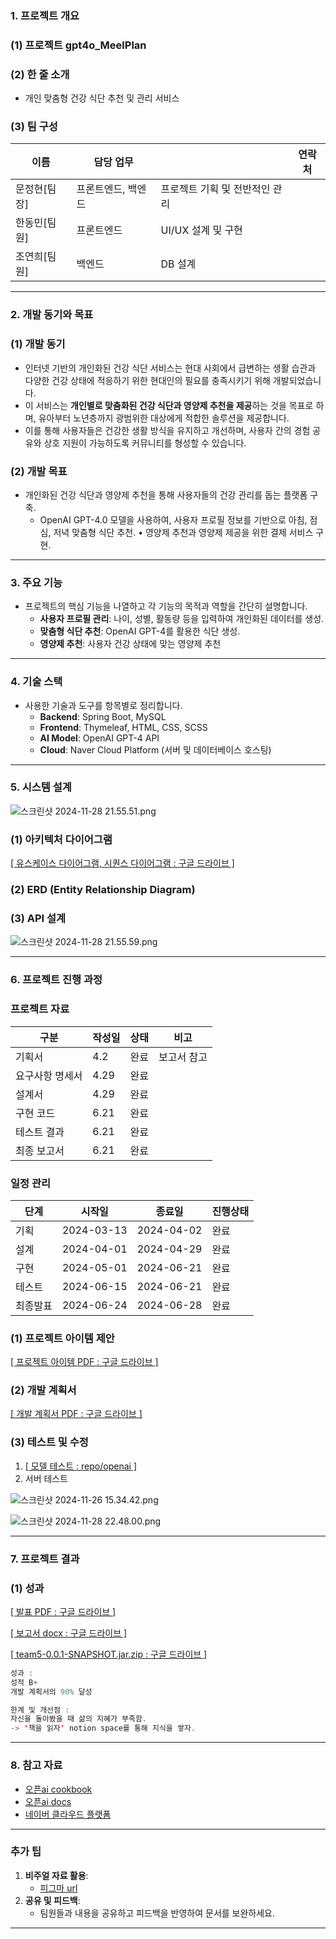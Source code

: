 ### **1. 프로젝트 개요**

### (1) **프로젝트 gpt4o_MeelPlan**

### (2) **한 줄 소개**

- 개인 맞춤형 건강 식단 추천 및 관리 서비스

### (3) **팀 구성**

| 이름 | 담당 업무 |  | 연락처 |
| --- | --- | --- | --- |
| 문정현[팀장] | 프론트엔드, 백엔드 | 프로젝트 기획 및 전반적인 관리 |  |
| 한동민[팀원] | 프론트엔드 | UI/UX 설계 및 구현 |  |
| 조연희[팀원] | 백엔드 | DB 설계 |  |

---

### **2. 개발 동기와 목표**

### (1) **개발 동기**

- 인터넷 기반의 개인화된 건강 식단 서비스는 현대 사회에서 급변하는 생활 습관과 다양한 건강 상태에 적응하기 위한 현대인의 필요를 충족시키기 위해 개발되었습니다.
- 이 서비스는 **개인별로 맞춤화된 건강 식단과 영양제 추천을 제공**하는 것을 목표로 하며, 유아부터 노년층까지 광범위한 대상에게 적합한 솔루션을 제공합니다.
- 이를 통해 사용자들은 건강한 생활 방식을 유지하고 개선하며, 사용자 간의 경험 공유와 상호 지원이 가능하도록 커뮤니티를 형성할 수 있습니다.

### (2) **개발 목표**

- 개인화된 건강 식단과 영양제 추천을 통해 사용자들의 건강 관리를 돕는 플랫폼 구축.
    - OpenAI GPT-4.0 모델을 사용하여, 사용자 프로필 정보를 기반으로 아침, 점심, 저녁 맞춤형 식단 추천.
    • 영양제 추천과 영양제 제공을 위한 결제 서비스 구현.

---

### **3. 주요 기능**

- 프로젝트의 핵심 기능을 나열하고 각 기능의 목적과 역할을 간단히 설명합니다.
    - **사용자 프로필 관리**: 나이, 성별, 활동량 등을 입력하여 개인화된 데이터를 생성.
    - **맞춤형 식단 추천**: OpenAI GPT-4를 활용한 식단 생성.
    - **영양제 추천**: 사용자 건강 상태에 맞는 영양제 추천

---

### **4. 기술 스택**

- 사용한 기술과 도구를 항목별로 정리합니다.
    - **Backend**: Spring Boot, MySQL
    - **Frontend**: Thymeleaf, HTML, CSS, SCSS
    - **AI Model**: OpenAI GPT-4 API
    - **Cloud**: Naver Cloud Platform (서버 및 데이터베이스 호스팅)

---

### **5. 시스템 설계**

![스크린샷 2024-11-28 21.55.51.png](https://prod-files-secure.s3.us-west-2.amazonaws.com/62fb3493-e2b2-4aa2-8bdb-1d84e0715988/1f241c7d-901e-4f69-a4cd-09d812bd5466/%E1%84%89%E1%85%B3%E1%84%8F%E1%85%B3%E1%84%85%E1%85%B5%E1%86%AB%E1%84%89%E1%85%A3%E1%86%BA_2024-11-28_21.55.51.png)

### (1) **아키텍처 다이어그램**

[[ 유스케이스 다이어그램, 시퀀스 다이어그램 : 구글 드라이브 ]](https://drive.google.com/drive/folders/1grnJnsOIPZPQTHHkRxLKA8CMeJpULECV?usp=drive_link)

### (2) **ERD (Entity Relationship Diagram)**

### (3) **API 설계**

![스크린샷 2024-11-28 21.55.59.png](https://prod-files-secure.s3.us-west-2.amazonaws.com/62fb3493-e2b2-4aa2-8bdb-1d84e0715988/976bd472-19e5-4e9e-95a7-06a57be23ab0/%E1%84%89%E1%85%B3%E1%84%8F%E1%85%B3%E1%84%85%E1%85%B5%E1%86%AB%E1%84%89%E1%85%A3%E1%86%BA_2024-11-28_21.55.59.png)

---

### **6. 프로젝트 진행 과정**

### 프로젝트 자료

| 구분 | 작성일 | 상태 | 비고 |
| --- | --- | --- | --- |
| 기획서 | 4.2 | 완료 | 보고서 참고 |
| 요구사항 명세서 | 4.29 | 완료 |  |
| 설계서 | 4.29 | 완료 |  |
| 구현 코드 | 6.21 | 완료 |  |
| 테스트 결과 | 6.21 | 완료 |  |
| 최종 보고서 | 6.21 | 완료 |  |

### 일정 관리

| 단계 | 시작일 | 종료일 | 진행상태 |
| --- | --- | --- | --- |
| 기획 | 2024-03-13 | 2024-04-02 | 완료 |
| 설계 | 2024-04-01 | 2024-04-29 | 완료 |
| 구현 | 2024-05-01 | 2024-06-21 | 완료 |
| 테스트 | 2024-06-15 | 2024-06-21 | 완료 |
| 최종발표 | 2024-06-24 | 2024-06-28 | 완료 |

### (1) 프로젝트 아이템 제안

[[ 프로젝트 아이템 PDF : 구글 드라이브 ]](https://drive.google.com/drive/folders/1grnJnsOIPZPQTHHkRxLKA8CMeJpULECV?usp=drive_link)

### (2) 개발 계획서

[[ 개발 계획서 PDF : 구글 드라이브 ]](https://drive.google.com/drive/folders/1grnJnsOIPZPQTHHkRxLKA8CMeJpULECV?usp=drive_link)

### (3) **테스트 및 수정**

1. [[ 모델 테스트 : repo/openai ]](https://github.com/MungJeoNyeon/openai/blob/main/README.md)
2. 서버 테스트

![스크린샷 2024-11-26 15.34.42.png](https://prod-files-secure.s3.us-west-2.amazonaws.com/62fb3493-e2b2-4aa2-8bdb-1d84e0715988/eebb8043-e88b-4bda-a24f-36af38449dc3/%E1%84%89%E1%85%B3%E1%84%8F%E1%85%B3%E1%84%85%E1%85%B5%E1%86%AB%E1%84%89%E1%85%A3%E1%86%BA_2024-11-26_15.34.42.png)

![스크린샷 2024-11-28 22.48.00.png](https://prod-files-secure.s3.us-west-2.amazonaws.com/62fb3493-e2b2-4aa2-8bdb-1d84e0715988/e4d60de7-5820-4acb-af98-e8c3f12f1e17/%E1%84%89%E1%85%B3%E1%84%8F%E1%85%B3%E1%84%85%E1%85%B5%E1%86%AB%E1%84%89%E1%85%A3%E1%86%BA_2024-11-28_22.48.00.png)

---

### **7. 프로젝트 결과**

### (1) **성과**

[[ 발표 PDF : 구글 드라이브 ]](https://drive.google.com/drive/folders/1grnJnsOIPZPQTHHkRxLKA8CMeJpULECV?usp=drive_link)

[[ 보고서 docx : 구글 드라이브 ]](https://drive.google.com/drive/folders/1grnJnsOIPZPQTHHkRxLKA8CMeJpULECV?usp=drive_link)

[[ team5-0.0.1-SNAPSHOT.jar.zip : 구글 드라이브 ]](https://drive.google.com/drive/folders/1grnJnsOIPZPQTHHkRxLKA8CMeJpULECV?usp=drive_link)

```java
성과 :
성적 B+
개발 계획서의 90% 달성

한계 및 개선점 :
자신을 돌아봤을 때 삶의 지혜가 부족함.
-> '책을 읽자' notion space를 통해 지식을 쌓자.
```

---

### **8. 참고 자료**

- [오픈ai cookbook](https://cookbook.openai.com/)
- [오픈ai docs](https://platform.openai.com/docs/overview)
- [네이버 클라우드 플랫폼](https://www.ncloud.com/)

---

### **추가 팁**

1. **비주얼 자료 활용**:
    - [피그마 url](https://www.figma.com/files/team/1355447708285249940/project/219137301/Team-project?fuid=1253971037652292138)
2. **공유 및 피드백**:
    - 팀원들과 내용을 공유하고 피드백을 반영하여 문서를 보완하세요.

---
